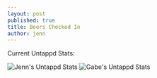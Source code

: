 ```yaml
---
layout: post
published: true
title: Beers Checked In
author: jenn
---
```


Current Untappd Stats:

![Jenn's Untappd Stats](/assets/untappd_jenn.png "Jenn's Untappd Stats") ![Gabe's Untappd Stats](/assets/untappd_gabe.png "Gabe's Untappd Stats")

